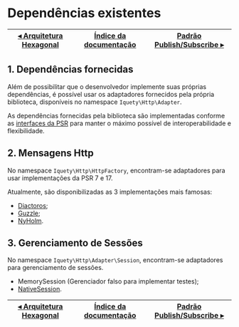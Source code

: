 # Dependências existentes

[◂ Arquitetura Hexagonal](08-arquitetura-hexagonal.md) | [Índice da documentação](indice.md) | [Padrão Publish/Subscribe ▸](11-pubsub.md)
-- | -- | --

## 1. Dependências fornecidas

Além de possibilitar que o desenvolvedor implemente suas próprias dependências,
é possível usar os adaptadores fornecidos pela própria biblioteca, disponíveis no
namespace `Iquety\Http\Adapter`.

As dependências fornecidas pela biblioteca são implementadas conforme as
[interfaces da PSR](https://www.php-fig.org/) para manter o máximo possível de
interoperabilidade e flexibilidade.

## 2. Mensagens Http

No namespace `Iquety\Http\HttpFactory`, encontram-se adaptadores
para usar implementações da PSR 7 e 17.

Atualmente, são disponibilizadas as 3 implementações mais famosas:

- [Diactoros](https://github.com/laminas/laminas-diactoros);
- [Guzzle](https://github.com/guzzle/psr7);
- [NyHolm](https://github.com/Nyholm/psr7).

## 3. Gerenciamento de Sessões

No namespace `Iquety\Http\Adapter\Session`, encontram-se adaptadores
para gerenciamento de sessões.

- MemorySession (Gerenciador falso para implementar testes);
- [NativeSession](https://github.com/symfony/http-foundation).

[◂ Arquitetura Hexagonal](08-arquitetura-hexagonal.md) | [Índice da documentação](indice.md) | [Padrão Publish/Subscribe ▸](11-pubsub.md)
-- | -- | --

